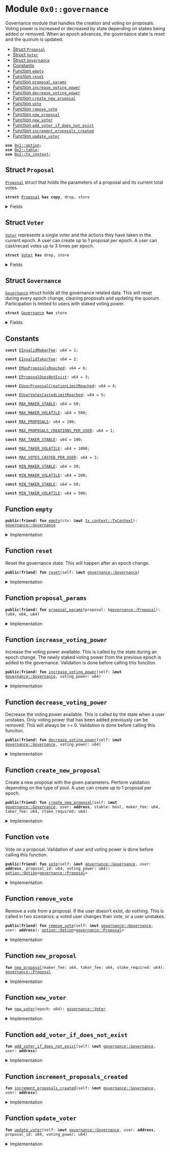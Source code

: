 
<a name="0x0_governance"></a>

# Module `0x0::governance`

Governance module that handles the creation and voting on proposals.
Voting power is increased or decreased by state depending on stakes being added or removed.
When an epoch advances, the governance state is reset and the quorum is updated.


-  [Struct `Proposal`](#0x0_governance_Proposal)
-  [Struct `Voter`](#0x0_governance_Voter)
-  [Struct `Governance`](#0x0_governance_Governance)
-  [Constants](#@Constants_0)
-  [Function `empty`](#0x0_governance_empty)
-  [Function `reset`](#0x0_governance_reset)
-  [Function `proposal_params`](#0x0_governance_proposal_params)
-  [Function `increase_voting_power`](#0x0_governance_increase_voting_power)
-  [Function `decrease_voting_power`](#0x0_governance_decrease_voting_power)
-  [Function `create_new_proposal`](#0x0_governance_create_new_proposal)
-  [Function `vote`](#0x0_governance_vote)
-  [Function `remove_vote`](#0x0_governance_remove_vote)
-  [Function `new_proposal`](#0x0_governance_new_proposal)
-  [Function `new_voter`](#0x0_governance_new_voter)
-  [Function `add_voter_if_does_not_exist`](#0x0_governance_add_voter_if_does_not_exist)
-  [Function `increment_proposals_created`](#0x0_governance_increment_proposals_created)
-  [Function `update_voter`](#0x0_governance_update_voter)


<pre><code><b>use</b> <a href="dependencies/move-stdlib/option.md#0x1_option">0x1::option</a>;
<b>use</b> <a href="dependencies/sui-framework/table.md#0x2_table">0x2::table</a>;
<b>use</b> <a href="dependencies/sui-framework/tx_context.md#0x2_tx_context">0x2::tx_context</a>;
</code></pre>



<a name="0x0_governance_Proposal"></a>

## Struct `Proposal`

<code><a href="governance.md#0x0_governance_Proposal">Proposal</a></code> struct that holds the parameters of a proposal and its current total votes.


<pre><code><b>struct</b> <a href="governance.md#0x0_governance_Proposal">Proposal</a> <b>has</b> <b>copy</b>, drop, store
</code></pre>



<details>
<summary>Fields</summary>


<dl>
<dt>
<code>maker_fee: u64</code>
</dt>
<dd>

</dd>
<dt>
<code>taker_fee: u64</code>
</dt>
<dd>

</dd>
<dt>
<code>stake_required: u64</code>
</dt>
<dd>

</dd>
<dt>
<code>votes: u64</code>
</dt>
<dd>

</dd>
</dl>


</details>

<a name="0x0_governance_Voter"></a>

## Struct `Voter`

<code><a href="governance.md#0x0_governance_Voter">Voter</a></code> represents a single voter and the actions they have taken in the current epoch.
A user can create up to 1 proposal per epoch.
A user can cast/recast votes up to 3 times per epoch.


<pre><code><b>struct</b> <a href="governance.md#0x0_governance_Voter">Voter</a> <b>has</b> drop, store
</code></pre>



<details>
<summary>Fields</summary>


<dl>
<dt>
<code>epoch: u64</code>
</dt>
<dd>

</dd>
<dt>
<code>proposal_id: <a href="dependencies/move-stdlib/option.md#0x1_option_Option">option::Option</a>&lt;u64&gt;</code>
</dt>
<dd>

</dd>
<dt>
<code>voting_power: <a href="dependencies/move-stdlib/option.md#0x1_option_Option">option::Option</a>&lt;u64&gt;</code>
</dt>
<dd>

</dd>
<dt>
<code>proposals_created: u64</code>
</dt>
<dd>

</dd>
<dt>
<code>votes_casted: u64</code>
</dt>
<dd>

</dd>
</dl>


</details>

<a name="0x0_governance_Governance"></a>

## Struct `Governance`

<code><a href="governance.md#0x0_governance_Governance">Governance</a></code> struct holds all the governance related data. This will reset during
every epoch change, clearing proposals and updating the quorum. Participation is
limited to users with staked voting power.


<pre><code><b>struct</b> <a href="governance.md#0x0_governance_Governance">Governance</a> <b>has</b> store
</code></pre>



<details>
<summary>Fields</summary>


<dl>
<dt>
<code>epoch: u64</code>
</dt>
<dd>

</dd>
<dt>
<code>voting_power: u64</code>
</dt>
<dd>

</dd>
<dt>
<code>quorum: u64</code>
</dt>
<dd>

</dd>
<dt>
<code>winning_proposal: <a href="dependencies/move-stdlib/option.md#0x1_option_Option">option::Option</a>&lt;<a href="governance.md#0x0_governance_Proposal">governance::Proposal</a>&gt;</code>
</dt>
<dd>

</dd>
<dt>
<code>proposals: <a href="dependencies/move-stdlib/vector.md#0x1_vector">vector</a>&lt;<a href="governance.md#0x0_governance_Proposal">governance::Proposal</a>&gt;</code>
</dt>
<dd>

</dd>
<dt>
<code>voters: <a href="dependencies/sui-framework/table.md#0x2_table_Table">table::Table</a>&lt;<b>address</b>, <a href="governance.md#0x0_governance_Voter">governance::Voter</a>&gt;</code>
</dt>
<dd>

</dd>
</dl>


</details>

<a name="@Constants_0"></a>

## Constants


<a name="0x0_governance_EInvalidMakerFee"></a>



<pre><code><b>const</b> <a href="governance.md#0x0_governance_EInvalidMakerFee">EInvalidMakerFee</a>: u64 = 1;
</code></pre>



<a name="0x0_governance_EInvalidTakerFee"></a>



<pre><code><b>const</b> <a href="governance.md#0x0_governance_EInvalidTakerFee">EInvalidTakerFee</a>: u64 = 2;
</code></pre>



<a name="0x0_governance_EMaxProposalsReached"></a>



<pre><code><b>const</b> <a href="governance.md#0x0_governance_EMaxProposalsReached">EMaxProposalsReached</a>: u64 = 6;
</code></pre>



<a name="0x0_governance_EProposalDoesNotExist"></a>



<pre><code><b>const</b> <a href="governance.md#0x0_governance_EProposalDoesNotExist">EProposalDoesNotExist</a>: u64 = 3;
</code></pre>



<a name="0x0_governance_EUserProposalCreationLimitReached"></a>



<pre><code><b>const</b> <a href="governance.md#0x0_governance_EUserProposalCreationLimitReached">EUserProposalCreationLimitReached</a>: u64 = 4;
</code></pre>



<a name="0x0_governance_EUserVotesCastedLimitReached"></a>



<pre><code><b>const</b> <a href="governance.md#0x0_governance_EUserVotesCastedLimitReached">EUserVotesCastedLimitReached</a>: u64 = 5;
</code></pre>



<a name="0x0_governance_MAX_MAKER_STABLE"></a>



<pre><code><b>const</b> <a href="governance.md#0x0_governance_MAX_MAKER_STABLE">MAX_MAKER_STABLE</a>: u64 = 50;
</code></pre>



<a name="0x0_governance_MAX_MAKER_VOLATILE"></a>



<pre><code><b>const</b> <a href="governance.md#0x0_governance_MAX_MAKER_VOLATILE">MAX_MAKER_VOLATILE</a>: u64 = 500;
</code></pre>



<a name="0x0_governance_MAX_PROPOSALS"></a>



<pre><code><b>const</b> <a href="governance.md#0x0_governance_MAX_PROPOSALS">MAX_PROPOSALS</a>: u64 = 100;
</code></pre>



<a name="0x0_governance_MAX_PROPOSALS_CREATIONS_PER_USER"></a>



<pre><code><b>const</b> <a href="governance.md#0x0_governance_MAX_PROPOSALS_CREATIONS_PER_USER">MAX_PROPOSALS_CREATIONS_PER_USER</a>: u64 = 1;
</code></pre>



<a name="0x0_governance_MAX_TAKER_STABLE"></a>



<pre><code><b>const</b> <a href="governance.md#0x0_governance_MAX_TAKER_STABLE">MAX_TAKER_STABLE</a>: u64 = 100;
</code></pre>



<a name="0x0_governance_MAX_TAKER_VOLATILE"></a>



<pre><code><b>const</b> <a href="governance.md#0x0_governance_MAX_TAKER_VOLATILE">MAX_TAKER_VOLATILE</a>: u64 = 1000;
</code></pre>



<a name="0x0_governance_MAX_VOTES_CASTED_PER_USER"></a>



<pre><code><b>const</b> <a href="governance.md#0x0_governance_MAX_VOTES_CASTED_PER_USER">MAX_VOTES_CASTED_PER_USER</a>: u64 = 3;
</code></pre>



<a name="0x0_governance_MIN_MAKER_STABLE"></a>



<pre><code><b>const</b> <a href="governance.md#0x0_governance_MIN_MAKER_STABLE">MIN_MAKER_STABLE</a>: u64 = 20;
</code></pre>



<a name="0x0_governance_MIN_MAKER_VOLATILE"></a>



<pre><code><b>const</b> <a href="governance.md#0x0_governance_MIN_MAKER_VOLATILE">MIN_MAKER_VOLATILE</a>: u64 = 200;
</code></pre>



<a name="0x0_governance_MIN_TAKER_STABLE"></a>



<pre><code><b>const</b> <a href="governance.md#0x0_governance_MIN_TAKER_STABLE">MIN_TAKER_STABLE</a>: u64 = 50;
</code></pre>



<a name="0x0_governance_MIN_TAKER_VOLATILE"></a>



<pre><code><b>const</b> <a href="governance.md#0x0_governance_MIN_TAKER_VOLATILE">MIN_TAKER_VOLATILE</a>: u64 = 500;
</code></pre>



<a name="0x0_governance_empty"></a>

## Function `empty`



<pre><code><b>public</b>(<b>friend</b>) <b>fun</b> <a href="governance.md#0x0_governance_empty">empty</a>(ctx: &<b>mut</b> <a href="dependencies/sui-framework/tx_context.md#0x2_tx_context_TxContext">tx_context::TxContext</a>): <a href="governance.md#0x0_governance_Governance">governance::Governance</a>
</code></pre>



<details>
<summary>Implementation</summary>


<pre><code><b>public</b>(<a href="dependencies/sui-framework/package.md#0x2_package">package</a>) <b>fun</b> <a href="governance.md#0x0_governance_empty">empty</a>(ctx: &<b>mut</b> TxContext): <a href="governance.md#0x0_governance_Governance">Governance</a> {
    <a href="governance.md#0x0_governance_Governance">Governance</a> {
        epoch: ctx.epoch(),
        voting_power: 0,
        quorum: 0,
        winning_proposal: <a href="dependencies/move-stdlib/option.md#0x1_option_none">option::none</a>(),
        proposals: <a href="dependencies/move-stdlib/vector.md#0x1_vector">vector</a>[],
        voters: <a href="dependencies/sui-framework/table.md#0x2_table_new">table::new</a>(ctx),
    }
}
</code></pre>



</details>

<a name="0x0_governance_reset"></a>

## Function `reset`

Reset the governance state. This will happen after an epoch change.


<pre><code><b>public</b>(<b>friend</b>) <b>fun</b> <a href="governance.md#0x0_governance_reset">reset</a>(self: &<b>mut</b> <a href="governance.md#0x0_governance_Governance">governance::Governance</a>)
</code></pre>



<details>
<summary>Implementation</summary>


<pre><code><b>public</b>(<a href="dependencies/sui-framework/package.md#0x2_package">package</a>) <b>fun</b> <a href="governance.md#0x0_governance_reset">reset</a>(self: &<b>mut</b> <a href="governance.md#0x0_governance_Governance">Governance</a>) {
    self.quorum = self.voting_power / 2;
    self.winning_proposal = <a href="dependencies/move-stdlib/option.md#0x1_option_none">option::none</a>();
    self.proposals = <a href="dependencies/move-stdlib/vector.md#0x1_vector">vector</a>[];
}
</code></pre>



</details>

<a name="0x0_governance_proposal_params"></a>

## Function `proposal_params`



<pre><code><b>public</b>(<b>friend</b>) <b>fun</b> <a href="governance.md#0x0_governance_proposal_params">proposal_params</a>(proposal: &<a href="governance.md#0x0_governance_Proposal">governance::Proposal</a>): (u64, u64, u64)
</code></pre>



<details>
<summary>Implementation</summary>


<pre><code><b>public</b>(<a href="dependencies/sui-framework/package.md#0x2_package">package</a>) <b>fun</b> <a href="governance.md#0x0_governance_proposal_params">proposal_params</a>(proposal: &<a href="governance.md#0x0_governance_Proposal">Proposal</a>): (u64, u64, u64) {
    (proposal.maker_fee, proposal.taker_fee, proposal.stake_required)
}
</code></pre>



</details>

<a name="0x0_governance_increase_voting_power"></a>

## Function `increase_voting_power`

Increase the voting power available. This is called by the state during an epoch change.
The newly staked voting power from the previous epoch is added to the governance.
Validation is done before calling this funciton.


<pre><code><b>public</b>(<b>friend</b>) <b>fun</b> <a href="governance.md#0x0_governance_increase_voting_power">increase_voting_power</a>(self: &<b>mut</b> <a href="governance.md#0x0_governance_Governance">governance::Governance</a>, voting_power: u64)
</code></pre>



<details>
<summary>Implementation</summary>


<pre><code><b>public</b>(<a href="dependencies/sui-framework/package.md#0x2_package">package</a>) <b>fun</b> <a href="governance.md#0x0_governance_increase_voting_power">increase_voting_power</a>(self: &<b>mut</b> <a href="governance.md#0x0_governance_Governance">Governance</a>, voting_power: u64) {
    self.voting_power = self.voting_power + voting_power;
}
</code></pre>



</details>

<a name="0x0_governance_decrease_voting_power"></a>

## Function `decrease_voting_power`

Decrease the voting power available. This is called by the state when a user unstakes.
Only voting power that has been added previously can be removed. This will always be >= 0.
Validation is done before calling this funciton.


<pre><code><b>public</b>(<b>friend</b>) <b>fun</b> <a href="governance.md#0x0_governance_decrease_voting_power">decrease_voting_power</a>(self: &<b>mut</b> <a href="governance.md#0x0_governance_Governance">governance::Governance</a>, voting_power: u64)
</code></pre>



<details>
<summary>Implementation</summary>


<pre><code><b>public</b>(<a href="dependencies/sui-framework/package.md#0x2_package">package</a>) <b>fun</b> <a href="governance.md#0x0_governance_decrease_voting_power">decrease_voting_power</a>(self: &<b>mut</b> <a href="governance.md#0x0_governance_Governance">Governance</a>, voting_power: u64) {
    self.voting_power = self.voting_power - voting_power;
}
</code></pre>



</details>

<a name="0x0_governance_create_new_proposal"></a>

## Function `create_new_proposal`

Create a new proposal with the given parameters. Perform validation depending
on the type of pool. A user can create up to 1 proposal per epoch.


<pre><code><b>public</b>(<b>friend</b>) <b>fun</b> <a href="governance.md#0x0_governance_create_new_proposal">create_new_proposal</a>(self: &<b>mut</b> <a href="governance.md#0x0_governance_Governance">governance::Governance</a>, user: <b>address</b>, stable: bool, maker_fee: u64, taker_fee: u64, stake_required: u64)
</code></pre>



<details>
<summary>Implementation</summary>


<pre><code><b>public</b>(<a href="dependencies/sui-framework/package.md#0x2_package">package</a>) <b>fun</b> <a href="governance.md#0x0_governance_create_new_proposal">create_new_proposal</a>(
    self: &<b>mut</b> <a href="governance.md#0x0_governance_Governance">Governance</a>,
    user: <b>address</b>,
    stable: bool,
    maker_fee: u64,
    taker_fee: u64,
    stake_required: u64,
) {
    self.<a href="governance.md#0x0_governance_add_voter_if_does_not_exist">add_voter_if_does_not_exist</a>(user);
    self.<a href="governance.md#0x0_governance_increment_proposals_created">increment_proposals_created</a>(user);

    <b>if</b> (stable) {
        <b>assert</b>!(maker_fee &gt;= <a href="governance.md#0x0_governance_MIN_MAKER_STABLE">MIN_MAKER_STABLE</a> && maker_fee &lt;= <a href="governance.md#0x0_governance_MAX_MAKER_STABLE">MAX_MAKER_STABLE</a>, <a href="governance.md#0x0_governance_EInvalidMakerFee">EInvalidMakerFee</a>);
        <b>assert</b>!(taker_fee &gt;= <a href="governance.md#0x0_governance_MIN_TAKER_STABLE">MIN_TAKER_STABLE</a> && taker_fee &lt;= <a href="governance.md#0x0_governance_MAX_TAKER_STABLE">MAX_TAKER_STABLE</a>, <a href="governance.md#0x0_governance_EInvalidTakerFee">EInvalidTakerFee</a>);
    } <b>else</b> {
        <b>assert</b>!(maker_fee &gt;= <a href="governance.md#0x0_governance_MIN_MAKER_VOLATILE">MIN_MAKER_VOLATILE</a> && maker_fee &lt;= <a href="governance.md#0x0_governance_MAX_MAKER_VOLATILE">MAX_MAKER_VOLATILE</a>, <a href="governance.md#0x0_governance_EInvalidMakerFee">EInvalidMakerFee</a>);
        <b>assert</b>!(taker_fee &gt;= <a href="governance.md#0x0_governance_MIN_TAKER_VOLATILE">MIN_TAKER_VOLATILE</a> && taker_fee &lt;= <a href="governance.md#0x0_governance_MAX_TAKER_VOLATILE">MAX_TAKER_VOLATILE</a>, <a href="governance.md#0x0_governance_EInvalidTakerFee">EInvalidTakerFee</a>);
    };

    <b>let</b> proposal = <a href="governance.md#0x0_governance_new_proposal">new_proposal</a>(maker_fee, taker_fee, stake_required);
    self.proposals.push_back(proposal);
}
</code></pre>



</details>

<a name="0x0_governance_vote"></a>

## Function `vote`

Vote on a proposal. Validation of user and voting power is done before calling this function.


<pre><code><b>public</b>(<b>friend</b>) <b>fun</b> <a href="governance.md#0x0_governance_vote">vote</a>(self: &<b>mut</b> <a href="governance.md#0x0_governance_Governance">governance::Governance</a>, user: <b>address</b>, proposal_id: u64, voting_power: u64): <a href="dependencies/move-stdlib/option.md#0x1_option_Option">option::Option</a>&lt;<a href="governance.md#0x0_governance_Proposal">governance::Proposal</a>&gt;
</code></pre>



<details>
<summary>Implementation</summary>


<pre><code><b>public</b>(<a href="dependencies/sui-framework/package.md#0x2_package">package</a>) <b>fun</b> <a href="governance.md#0x0_governance_vote">vote</a>(
    self: &<b>mut</b> <a href="governance.md#0x0_governance_Governance">Governance</a>,
    user: <b>address</b>,
    proposal_id: u64,
    voting_power: u64,
): Option&lt;<a href="governance.md#0x0_governance_Proposal">Proposal</a>&gt; {
    <b>assert</b>!(proposal_id &lt; self.proposals.length(), <a href="governance.md#0x0_governance_EProposalDoesNotExist">EProposalDoesNotExist</a>);
    self.<a href="governance.md#0x0_governance_add_voter_if_does_not_exist">add_voter_if_does_not_exist</a>(user);
    self.<a href="governance.md#0x0_governance_update_voter">update_voter</a>(user, proposal_id, voting_power);

    <b>let</b> proposal = &<b>mut</b> self.proposals[proposal_id];
    proposal.votes = proposal.votes + voting_power;

    <b>if</b> (proposal.votes &gt; self.quorum) {
        self.winning_proposal.swap_or_fill(*proposal);
    };

    self.winning_proposal
}
</code></pre>



</details>

<a name="0x0_governance_remove_vote"></a>

## Function `remove_vote`

Remove a vote from a proposal. If the user doesn't exist, do nothing.
This is called in two scenarios: a voted user changes their vote, or a user unstakes.


<pre><code><b>public</b>(<b>friend</b>) <b>fun</b> <a href="governance.md#0x0_governance_remove_vote">remove_vote</a>(self: &<b>mut</b> <a href="governance.md#0x0_governance_Governance">governance::Governance</a>, user: <b>address</b>): <a href="dependencies/move-stdlib/option.md#0x1_option_Option">option::Option</a>&lt;<a href="governance.md#0x0_governance_Proposal">governance::Proposal</a>&gt;
</code></pre>



<details>
<summary>Implementation</summary>


<pre><code><b>public</b>(<a href="dependencies/sui-framework/package.md#0x2_package">package</a>) <b>fun</b> <a href="governance.md#0x0_governance_remove_vote">remove_vote</a>(
    self: &<b>mut</b> <a href="governance.md#0x0_governance_Governance">Governance</a>,
    user: <b>address</b>
): Option&lt;<a href="governance.md#0x0_governance_Proposal">Proposal</a>&gt; {
    <b>if</b> (!self.voters.contains(user)) <b>return</b> self.winning_proposal;
    <b>let</b> voter = &<b>mut</b> self.voters[user];
    <b>if</b> (voter.proposal_id.is_none() || voter.epoch &lt; self.epoch) <b>return</b> self.winning_proposal;

    <b>let</b> votes = voter.voting_power.extract();

    <b>let</b> proposal = &<b>mut</b> self.proposals[voter.proposal_id.extract()];
    proposal.votes = proposal.votes - votes;

    // this was over quorum before, now it is not
    // it was the winning proposal before, now it is not
    <b>if</b> (proposal.votes + votes &gt;= self.quorum && proposal.votes &lt; self.quorum) {
        self.winning_proposal = <a href="dependencies/move-stdlib/option.md#0x1_option_none">option::none</a>();
    };

    self.winning_proposal
}
</code></pre>



</details>

<a name="0x0_governance_new_proposal"></a>

## Function `new_proposal`



<pre><code><b>fun</b> <a href="governance.md#0x0_governance_new_proposal">new_proposal</a>(maker_fee: u64, taker_fee: u64, stake_required: u64): <a href="governance.md#0x0_governance_Proposal">governance::Proposal</a>
</code></pre>



<details>
<summary>Implementation</summary>


<pre><code><b>fun</b> <a href="governance.md#0x0_governance_new_proposal">new_proposal</a>(maker_fee: u64, taker_fee: u64, stake_required: u64): <a href="governance.md#0x0_governance_Proposal">Proposal</a> {
    <a href="governance.md#0x0_governance_Proposal">Proposal</a> {
        maker_fee,
        taker_fee,
        stake_required,
        votes: 0,
    }
}
</code></pre>



</details>

<a name="0x0_governance_new_voter"></a>

## Function `new_voter`



<pre><code><b>fun</b> <a href="governance.md#0x0_governance_new_voter">new_voter</a>(epoch: u64): <a href="governance.md#0x0_governance_Voter">governance::Voter</a>
</code></pre>



<details>
<summary>Implementation</summary>


<pre><code><b>fun</b> <a href="governance.md#0x0_governance_new_voter">new_voter</a>(epoch: u64): <a href="governance.md#0x0_governance_Voter">Voter</a> {
    <a href="governance.md#0x0_governance_Voter">Voter</a> {
        epoch,
        proposal_id: <a href="dependencies/move-stdlib/option.md#0x1_option_none">option::none</a>(),
        voting_power: <a href="dependencies/move-stdlib/option.md#0x1_option_none">option::none</a>(),
        proposals_created: 0,
        votes_casted: 0,
    }
}
</code></pre>



</details>

<a name="0x0_governance_add_voter_if_does_not_exist"></a>

## Function `add_voter_if_does_not_exist`



<pre><code><b>fun</b> <a href="governance.md#0x0_governance_add_voter_if_does_not_exist">add_voter_if_does_not_exist</a>(self: &<b>mut</b> <a href="governance.md#0x0_governance_Governance">governance::Governance</a>, user: <b>address</b>)
</code></pre>



<details>
<summary>Implementation</summary>


<pre><code><b>fun</b> <a href="governance.md#0x0_governance_add_voter_if_does_not_exist">add_voter_if_does_not_exist</a>(self: &<b>mut</b> <a href="governance.md#0x0_governance_Governance">Governance</a>, user: <b>address</b>) {
    <b>if</b> (!self.voters.contains(user)) {
        self.voters.add(user, <a href="governance.md#0x0_governance_new_voter">new_voter</a>(self.epoch));
    };
}
</code></pre>



</details>

<a name="0x0_governance_increment_proposals_created"></a>

## Function `increment_proposals_created`



<pre><code><b>fun</b> <a href="governance.md#0x0_governance_increment_proposals_created">increment_proposals_created</a>(self: &<b>mut</b> <a href="governance.md#0x0_governance_Governance">governance::Governance</a>, user: <b>address</b>)
</code></pre>



<details>
<summary>Implementation</summary>


<pre><code><b>fun</b> <a href="governance.md#0x0_governance_increment_proposals_created">increment_proposals_created</a>(self: &<b>mut</b> <a href="governance.md#0x0_governance_Governance">Governance</a>, user: <b>address</b>) {
    <b>let</b> voter = &<b>mut</b> self.voters[user];
    <b>assert</b>!(voter.proposals_created &lt; <a href="governance.md#0x0_governance_MAX_PROPOSALS_CREATIONS_PER_USER">MAX_PROPOSALS_CREATIONS_PER_USER</a>, <a href="governance.md#0x0_governance_EUserProposalCreationLimitReached">EUserProposalCreationLimitReached</a>);
    <b>assert</b>!(self.proposals.length() &lt; <a href="governance.md#0x0_governance_MAX_PROPOSALS">MAX_PROPOSALS</a>, <a href="governance.md#0x0_governance_EMaxProposalsReached">EMaxProposalsReached</a>);

    voter.proposals_created = voter.proposals_created + 1;
}
</code></pre>



</details>

<a name="0x0_governance_update_voter"></a>

## Function `update_voter`



<pre><code><b>fun</b> <a href="governance.md#0x0_governance_update_voter">update_voter</a>(self: &<b>mut</b> <a href="governance.md#0x0_governance_Governance">governance::Governance</a>, user: <b>address</b>, proposal_id: u64, voting_power: u64)
</code></pre>



<details>
<summary>Implementation</summary>


<pre><code><b>fun</b> <a href="governance.md#0x0_governance_update_voter">update_voter</a>(
    self: &<b>mut</b> <a href="governance.md#0x0_governance_Governance">Governance</a>,
    user: <b>address</b>,
    proposal_id: u64,
    voting_power: u64,
) {
    <b>let</b> voter = &<b>mut</b> self.voters[user];
    <b>if</b> (voter.epoch &lt; self.epoch) {
        voter.epoch = self.epoch;
        voter.proposal_id = <a href="dependencies/move-stdlib/option.md#0x1_option_none">option::none</a>();
        voter.voting_power = <a href="dependencies/move-stdlib/option.md#0x1_option_none">option::none</a>();
        voter.proposals_created = 0;
        voter.votes_casted = 0;
    };
    <b>assert</b>!(voter.votes_casted &lt; <a href="governance.md#0x0_governance_MAX_VOTES_CASTED_PER_USER">MAX_VOTES_CASTED_PER_USER</a>, <a href="governance.md#0x0_governance_EUserVotesCastedLimitReached">EUserVotesCastedLimitReached</a>);

    voter.votes_casted = voter.votes_casted + 1;
    voter.proposal_id.swap_or_fill(proposal_id);
    voter.voting_power.swap_or_fill(voting_power);
}
</code></pre>



</details>
